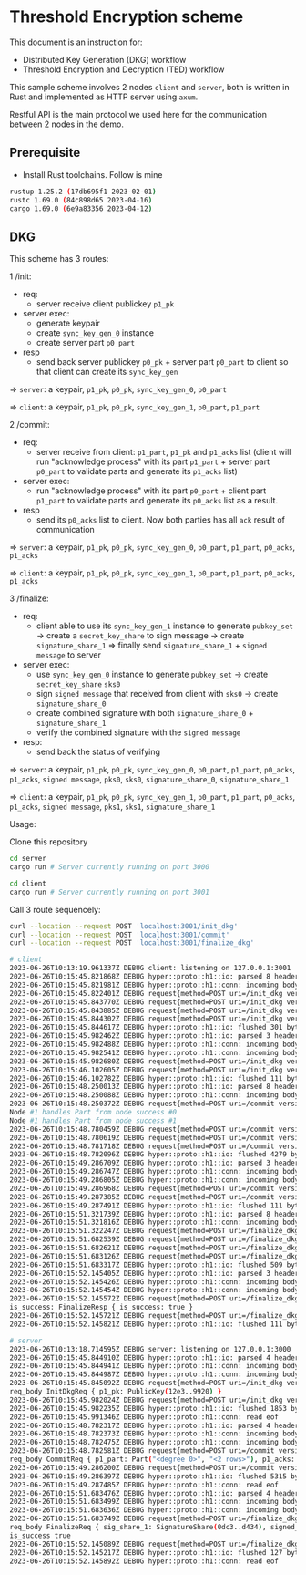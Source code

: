# Threshold Encryption scheme

This document is an instruction for:

- Distributed Key Generation (DKG) workflow
- Threshold Encryption and Decryption (TED) workflow

This sample scheme involves 2 nodes `client` and `server`, both is written in Rust and implemented as HTTP server using `axum`.

Restful API is the main protocol we used here for the communication between 2 nodes in the demo.

## Prerequisite

- Install Rust toolchains. Follow is mine

```sh
rustup 1.25.2 (17db695f1 2023-02-01)
rustc 1.69.0 (84c898d65 2023-04-16)
cargo 1.69.0 (6e9a83356 2023-04-12)
```

## DKG

This scheme has 3 routes:

1 /init: 
- req: 
  - server receive client publickey `p1_pk`
- server exec:
  - generate keypair
  - create `sync_key_gen_0` instance
  - create server part `p0_part`
- resp
  - send back server publickey `p0_pk` + server part `p0_part` to client so that client can create its `sync_key_gen`

=> `server`: a keypair, `p1_pk`, `p0_pk`, `sync_key_gen_0`, `p0_part`

=> `client`: a keypair, `p1_pk`, `p0_pk`, `sync_key_gen_1`, `p0_part`, `p1_part`

2 /commit: 
- req:
  - server receive from client: `p1_part`, `p1_pk` and `p1_acks` list (client will run "acknowledge process" with its part `p1_part` + server part `p0_part` to validate parts and generate its `p1_acks` list)
- server exec:
    - run "acknowledge process" with its part `p0_part` + client part `p1_part` to validate parts and generate its `p0_acks` list as a result.
- resp
  - send its `p0_acks` list to client. Now both parties has all `ack` result of communication

=> `server`: a keypair, `p1_pk`, `p0_pk`, `sync_key_gen_0`, `p0_part`, `p1_part`, `p0_acks`, `p1_acks`

=> `client`: a keypair, `p1_pk`, `p0_pk`, `sync_key_gen_1`, `p0_part`, `p1_part`, `p0_acks`, `p1_acks`

3 /finalize:
- req:
  - client able to use its `sync_key_gen_1` instance to generate `pubkey_set` -> create a `secret_key_share` to sign message -> create `signature_share_1` => finally send `signature_share_1` + `signed message` to server
- server exec:
  - use `sync_key_gen_0` instance to generate `pubkey_set` -> create `secret_key_share` `sks0`
  - sign `signed message` that received from client with `sks0` -> create `signature_share_0`
  - create combined signature with both `signature_share_0` + `signature_share_1` 
  - verify the combined signature with the `signed message`
- resp:
  -  send back the status of verifying

=> `server`: a keypair, `p1_pk`, `p0_pk`, `sync_key_gen_0`, `p0_part`, `p1_part`, `p0_acks`, `p1_acks`, `signed message`, `pks0`, `sks0`, `signature_share_0`, `signature_share_1`

=> `client`: a keypair, `p1_pk`, `p0_pk`, `sync_key_gen_1`, `p0_part`, `p1_part`, `p0_acks`, `p1_acks`, `signed message`, `pks1`, `sks1`,  `signature_share_1`

Usage:

Clone this repository

```sh
cd server
cargo run # Server currently running on port 3000
```

```sh
cd client
cargo run # Server currently running on port 3001
```

Call 3 route sequencely:

```sh
curl --location --request POST 'localhost:3001/init_dkg'
curl --location --request POST 'localhost:3001/commit'
curl --location --request POST 'localhost:3001/finalize_dkg'
```

```sh
# client
2023-06-26T10:13:19.961337Z DEBUG client: listening on 127.0.0.1:3001
2023-06-26T10:15:45.821868Z DEBUG hyper::proto::h1::io: parsed 8 headers
2023-06-26T10:15:45.821981Z DEBUG hyper::proto::h1::conn: incoming body is empty
2023-06-26T10:15:45.822401Z DEBUG request{method=POST uri=/init_dkg version=HTTP/1.1}: tower_http::trace::on_request: started processing request
2023-06-26T10:15:45.843770Z DEBUG request{method=POST uri=/init_dkg version=HTTP/1.1}: reqwest::connect: starting new connection: http://127.0.0.1:3000/    
2023-06-26T10:15:45.843885Z DEBUG request{method=POST uri=/init_dkg version=HTTP/1.1}: hyper::client::connect::http: connecting to 127.0.0.1:3000
2023-06-26T10:15:45.844302Z DEBUG request{method=POST uri=/init_dkg version=HTTP/1.1}: hyper::client::connect::http: connected to 127.0.0.1:3000
2023-06-26T10:15:45.844617Z DEBUG hyper::proto::h1::io: flushed 301 bytes
2023-06-26T10:15:45.982462Z DEBUG hyper::proto::h1::io: parsed 3 headers
2023-06-26T10:15:45.982488Z DEBUG hyper::proto::h1::conn: incoming body is content-length (1743 bytes)
2023-06-26T10:15:45.982541Z DEBUG hyper::proto::h1::conn: incoming body completed
2023-06-26T10:15:45.982680Z DEBUG request{method=POST uri=/init_dkg version=HTTP/1.1}: hyper::client::pool: pooling idle connection for ("http", 127.0.0.1:3000)
2023-06-26T10:15:46.102605Z DEBUG request{method=POST uri=/init_dkg version=HTTP/1.1}: tower_http::trace::on_response: finished processing request latency=280 ms status=200
2023-06-26T10:15:46.102782Z DEBUG hyper::proto::h1::io: flushed 111 bytes
2023-06-26T10:15:48.250013Z DEBUG hyper::proto::h1::io: parsed 8 headers
2023-06-26T10:15:48.250088Z DEBUG hyper::proto::h1::conn: incoming body is empty
2023-06-26T10:15:48.250372Z DEBUG request{method=POST uri=/commit version=HTTP/1.1}: tower_http::trace::on_request: started processing request
Node #1 handles Part from node success #0
Node #1 handles Part from node success #1
2023-06-26T10:15:48.780459Z DEBUG request{method=POST uri=/commit version=HTTP/1.1}: reqwest::connect: starting new connection: http://127.0.0.1:3000/    
2023-06-26T10:15:48.780619Z DEBUG request{method=POST uri=/commit version=HTTP/1.1}: hyper::client::connect::http: connecting to 127.0.0.1:3000
2023-06-26T10:15:48.781718Z DEBUG request{method=POST uri=/commit version=HTTP/1.1}: hyper::client::connect::http: connected to 127.0.0.1:3000
2023-06-26T10:15:48.782096Z DEBUG hyper::proto::h1::io: flushed 4279 bytes
2023-06-26T10:15:49.286709Z DEBUG hyper::proto::h1::io: parsed 3 headers
2023-06-26T10:15:49.286747Z DEBUG hyper::proto::h1::conn: incoming body is content-length (5205 bytes)
2023-06-26T10:15:49.286805Z DEBUG hyper::proto::h1::conn: incoming body completed
2023-06-26T10:15:49.286968Z DEBUG request{method=POST uri=/commit version=HTTP/1.1}: hyper::client::pool: pooling idle connection for ("http", 127.0.0.1:3000)
2023-06-26T10:15:49.287385Z DEBUG request{method=POST uri=/commit version=HTTP/1.1}: tower_http::trace::on_response: finished processing request latency=1037 ms status=200
2023-06-26T10:15:49.287491Z DEBUG hyper::proto::h1::io: flushed 111 bytes
2023-06-26T10:15:51.321739Z DEBUG hyper::proto::h1::io: parsed 8 headers
2023-06-26T10:15:51.321816Z DEBUG hyper::proto::h1::conn: incoming body is empty
2023-06-26T10:15:51.322247Z DEBUG request{method=POST uri=/finalize_dkg version=HTTP/1.1}: tower_http::trace::on_request: started processing request
2023-06-26T10:15:51.682539Z DEBUG request{method=POST uri=/finalize_dkg version=HTTP/1.1}: reqwest::connect: starting new connection: http://127.0.0.1:3000/    
2023-06-26T10:15:51.682621Z DEBUG request{method=POST uri=/finalize_dkg version=HTTP/1.1}: hyper::client::connect::http: connecting to 127.0.0.1:3000
2023-06-26T10:15:51.683126Z DEBUG request{method=POST uri=/finalize_dkg version=HTTP/1.1}: hyper::client::connect::http: connected to 127.0.0.1:3000
2023-06-26T10:15:51.683317Z DEBUG hyper::proto::h1::io: flushed 509 bytes
2023-06-26T10:15:52.145405Z DEBUG hyper::proto::h1::io: parsed 3 headers
2023-06-26T10:15:52.145426Z DEBUG hyper::proto::h1::conn: incoming body is content-length (19 bytes)
2023-06-26T10:15:52.145454Z DEBUG hyper::proto::h1::conn: incoming body completed
2023-06-26T10:15:52.145572Z DEBUG request{method=POST uri=/finalize_dkg version=HTTP/1.1}: hyper::client::pool: pooling idle connection for ("http", 127.0.0.1:3000)
is_success: FinalizeResp { is_success: true }
2023-06-26T10:15:52.145721Z DEBUG request{method=POST uri=/finalize_dkg version=HTTP/1.1}: tower_http::trace::on_response: finished processing request latency=823 ms status=200
2023-06-26T10:15:52.145821Z DEBUG hyper::proto::h1::io: flushed 111 bytes
```

```sh
# server
2023-06-26T10:13:18.714595Z DEBUG server: listening on 127.0.0.1:3000
2023-06-26T10:15:45.844910Z DEBUG hyper::proto::h1::io: parsed 4 headers
2023-06-26T10:15:45.844941Z DEBUG hyper::proto::h1::conn: incoming body is content-length (186 bytes)
2023-06-26T10:15:45.844987Z DEBUG hyper::proto::h1::conn: incoming body completed
2023-06-26T10:15:45.845092Z DEBUG request{method=POST uri=/init_dkg version=HTTP/1.1}: tower_http::trace::on_request: started processing request
req_body InitDkgReq { p1_pk: PublicKey(12e3..9920) }
2023-06-26T10:15:45.982024Z DEBUG request{method=POST uri=/init_dkg version=HTTP/1.1}: tower_http::trace::on_response: finished processing request latency=136 ms status=200
2023-06-26T10:15:45.982235Z DEBUG hyper::proto::h1::io: flushed 1853 bytes
2023-06-26T10:15:45.991346Z DEBUG hyper::proto::h1::conn: read eof
2023-06-26T10:15:48.782317Z DEBUG hyper::proto::h1::io: parsed 4 headers
2023-06-26T10:15:48.782373Z DEBUG hyper::proto::h1::conn: incoming body is content-length (4165 bytes)
2023-06-26T10:15:48.782475Z DEBUG hyper::proto::h1::conn: incoming body completed
2023-06-26T10:15:48.782581Z DEBUG request{method=POST uri=/commit version=HTTP/1.1}: tower_http::trace::on_request: started processing request
req_body CommitReq { p1_part: Part("<degree 0>", "<2 rows>"), p1_acks: [Ack(0, "<2 values>"), Ack(1, "<2 values>")] }
2023-06-26T10:15:49.286200Z DEBUG request{method=POST uri=/commit version=HTTP/1.1}: tower_http::trace::on_response: finished processing request latency=503 ms status=200
2023-06-26T10:15:49.286397Z DEBUG hyper::proto::h1::io: flushed 5315 bytes
2023-06-26T10:15:49.287485Z DEBUG hyper::proto::h1::conn: read eof
2023-06-26T10:15:51.683476Z DEBUG hyper::proto::h1::io: parsed 4 headers
2023-06-26T10:15:51.683499Z DEBUG hyper::proto::h1::conn: incoming body is content-length (390 bytes)
2023-06-26T10:15:51.683636Z DEBUG hyper::proto::h1::conn: incoming body completed
2023-06-26T10:15:51.683749Z DEBUG request{method=POST uri=/finalize_dkg version=HTTP/1.1}: tower_http::trace::on_request: started processing request
req_body FinalizeReq { sig_share_1: SignatureShare(0dc3..d434), signed_msg_1: "Sign this" }
is_success true
2023-06-26T10:15:52.145089Z DEBUG request{method=POST uri=/finalize_dkg version=HTTP/1.1}: tower_http::trace::on_response: finished processing request latency=461 ms status=200
2023-06-26T10:15:52.145217Z DEBUG hyper::proto::h1::io: flushed 127 bytes
2023-06-26T10:15:52.145892Z DEBUG hyper::proto::h1::conn: read eof
```
